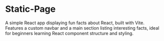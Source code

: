 # Static-Page
A simple React app displaying fun facts about React, built with Vite. Features a custom navbar and a main section listing interesting facts, ideal for beginners learning React component structure and styling.
